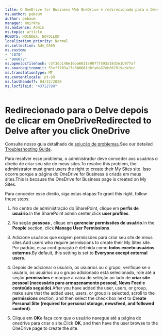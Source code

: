```yaml
---
title: O OneDrive for Business Web OneDrive é redirecionado para o Delve
ms.author: pebaum
author: pebaum
manager: mnirkhe
ms.audience: Admin
ms.topic: article
ROBOTS: NOINDEX, NOFOLLOW
localization_priority: Normal
ms.collection: Adm_O365
ms.custom:
- "1870"
- "900072"
ms.openlocfilehash: cbf3db148e16ba6631e9077f893a18d3e1b977af
ms.sourcegitcommit: 55eff703a17e500681d8fa6a87eb067019ade3cc
ms.translationtype: MT
ms.contentlocale: pt-BR
ms.lasthandoff: 04/22/2020
ms.locfileid: "43722798"
---
```

# <a name="redirected-to-delve-after-you-click-onedrive"></a><span data-ttu-id="a7f0e-102">Redirecionado para o Delve depois de clicar em OneDrive</span><span class="sxs-lookup"><span data-stu-id="a7f0e-102">Redirected to Delve after you click OneDrive</span></span>

<span data-ttu-id="a7f0e-103">Consulte nosso guia detalhado de [solução de problemas](https://docs.microsoft.com/sharepoint/support/sites/troubleshooting-guide-for-sites-stopped-at-provisioning).</span><span class="sxs-lookup"><span data-stu-id="a7f0e-103">See our detailed [Troubleshooting Guide](https://docs.microsoft.com/sharepoint/support/sites/troubleshooting-guide-for-sites-stopped-at-provisioning).</span></span>

<span data-ttu-id="a7f0e-104">Para resolver esse problema, o administrador deve conceder aos usuários o direito de criar seu site de meus sites.</span><span class="sxs-lookup"><span data-stu-id="a7f0e-104">To resolve this problem, the administrator must grant users the right to create their My Sites site.</span></span> <span data-ttu-id="a7f0e-105">Isso ocorre porque a página do OneDrive for Business é criada em meus sites.</span><span class="sxs-lookup"><span data-stu-id="a7f0e-105">This is because the OneDrive for Business page is created on My Sites.</span></span>

<span data-ttu-id="a7f0e-106">Para conceder esse direito, siga estas etapas:</span><span class="sxs-lookup"><span data-stu-id="a7f0e-106">To grant this right, follow these steps:</span></span>

1. <span data-ttu-id="a7f0e-107">No centro de administração do SharePoint, clique em **perfis de usuário**.</span><span class="sxs-lookup"><span data-stu-id="a7f0e-107">In the SharePoint admin center,click **user profiles**.</span></span>

2. <span data-ttu-id="a7f0e-108">Na seção **pessoas** , clique em **gerenciar permissões de usuário**.</span><span class="sxs-lookup"><span data-stu-id="a7f0e-108">In the **People** section, click **Manage User Permissions**.</span></span>

3. <span data-ttu-id="a7f0e-109">Adicione usuários que exigem permissões para criar seu site de meus sites.</span><span class="sxs-lookup"><span data-stu-id="a7f0e-109">Add users who require permissions to create their My Sites site.</span></span> <span data-ttu-id="a7f0e-110">Por padrão, essa configuração é definida como **todos exceto usuários externos**.</span><span class="sxs-lookup"><span data-stu-id="a7f0e-110">By default, this setting is set to **Everyone except external users**.</span></span>

4. <span data-ttu-id="a7f0e-111">Depois de adicionar o usuário, os usuários ou o grupo, verifique se o usuário, os usuários ou o grupo adicionado está selecionado, role até a seção **permissões** e marque a caixa de seleção ao lado de **criar site pessoal (necessário para armazenamento pessoal, News Feed e conteúdo seguido)**.</span><span class="sxs-lookup"><span data-stu-id="a7f0e-111">After you have added the user, users, or group, make sure that the added user, users, or group is selected, scroll to the **permissions** section, and then select the check box next to **Create Personal Site (required for personal storage, newsfeed, and followed content)**.</span></span>

5. <span data-ttu-id="a7f0e-112">Clique em **OK**e faça com que o usuário navegue até a página do onedrive para criar o site.</span><span class="sxs-lookup"><span data-stu-id="a7f0e-112">Click **OK**, and then have the user browse to the OneDrive page to create the site.</span></span>
